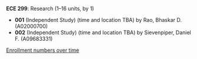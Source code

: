 **ECE 299**: Research (1–16 units, by 1)

- **001** (Independent Study) (time and location TBA) by Rao, Bhaskar D. (A02000700)
- **002** (Independent Study) (time and location TBA) by Sievenpiper, Daniel F. (A09683331)

[Enrollment numbers over time](./ECE299.tsv)
